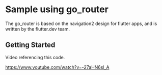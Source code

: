 # Sample using go_router 

The go_router is based on the navigation2 design for flutter apps, and is written by the flutter.dev team.

## Getting Started
Video referencing this code.

https://www.youtube.com/watch?v=-27aHN6sl_A
